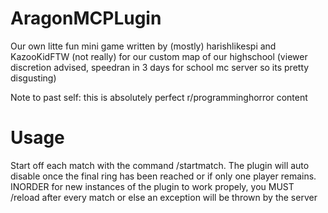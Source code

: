 # AragonMCPLugin
Our own litte fun mini game written by (mostly) harishlikespi and KazooKidFTW (not really) for our custom map of our highschool (viewer discretion advised, speedran in 3 days for school mc server so its pretty disgusting)

Note to past self: this is absolutely perfect r/programminghorror content

# Usage

Start off each match with the command /startmatch. The plugin will auto disable once the final ring has been reached or if only one player remains. INORDER for new instances of the plugin to work propely, you MUST /reload after every match or else an exception will be thrown by the server

